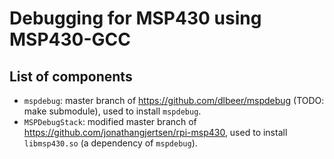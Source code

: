 # Debugging for MSP430 using MSP430-GCC

## List of components
- `mspdebug`: master branch of https://github.com/dlbeer/mspdebug (TODO: make submodule), used to install `mspdebug`.
- `MSPDebugStack`: modified master branch of https://github.com/jonathangjertsen/rpi-msp430, used to install `libmsp430.so` (a dependency of `mspdebug`).